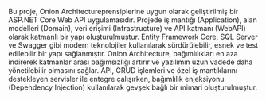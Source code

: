Bu proje, Onion Architectureprensiplerine uygun olarak geliştirilmiş bir ASP.NET Core Web API uygulamasıdır. Projede iş mantığı (Application), alan modelleri (Domain), veri erişimi (Infrastructure) ve API katmanı (WebAPI) olarak katmanlı bir yapı oluşturulmuştur. Entity Framework Core, SQL Server ve Swagger gibi modern teknolojiler kullanılarak sürdürülebilir, esnek ve test edilebilir bir yapı sağlanmıştır. Onion Architecture, bağımlılıkları en aza indirerek katmanlar arası bağımsızlığı artırır ve yazılımın uzun vadede daha yönetilebilir olmasını sağlar. API, CRUD işlemleri ve özel iş mantıklarını destekleyen servisler ile entegre çalışırken, bağımlılık enjeksiyonu (Dependency Injection) kullanılarak gevşek bağlı bir mimari oluşturulmuştur.
